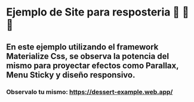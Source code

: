 ﻿# Ejemplo de Site para resposteria 🧁 🍰 🎂
 ## En este ejemplo utilizando el framework Materialize Css, se observa la potencia del mismo para proyectar efectos como Parallax, Menu Sticky y diseño responsivo.
 ### Observalo tu mismo: https://dessert-example.web.app/  
